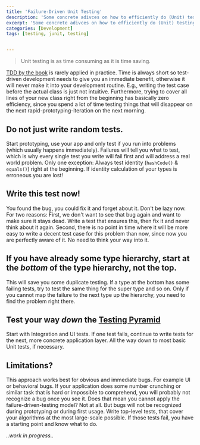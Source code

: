 ```yaml
---
title: 'Failure-Driven Unit Testing'
description: 'Some concrete adivces on how to efficiently do (Unit) testing.'
excerpt: 'Some concrete adivces on how to efficiently do (Unit) testing.'
categories: [Development]
tags: [testing, junit, testing]


---
```

> Unit testing is as time consuming as it is time saving.

[TDD by the book](http://amzn.to/2v8haz8) is rarely applied in practice. Time is always short so test-driven development needs to give you an immediate benefit, otherwise it will never make it into your development routine. E.g., writing the test case before the actual class is just not intuitive. Furthermore, trying to cover all lines of your new class right from the beginning has basically zero efficiency, since you spend a lot of time testing things that will disappear on the next rapid-prototyping-iteration on the next morning.

## Do not just write random tests.

Start prototyping, use your app and only test if you run into problems (which usually happens immediately). Failures will tell you what to test, which is why every single test you write will fail first and will address a real world problem. Only one exception: Always test identity (`hashCode()` & `equals()`) right at the beginning. If identity calculation of your types is erroneous you are lost!
 
## Write this test now!

You found the bug, you could fix it and forget about it. Don't be lazy now. For two reasons: First, we don't want to see that bug again and want to make sure it stays dead. Write a test that ensures this, then fix it and never think about it again. Second, there is no point in time where it will be more easy to write a decent test case for this problem than now, since now you are perfectly aware of it. No need to think your way into it.
 
## If you have already some type hierarchy, start at the *bottom* of the type hierarchy, not the top.

This will save you some duplicate testing. If a type at the bottom has some failing tests, try to test the same thing for the super type and so on. Only if you cannot map the failure to the next type up the hierarchy, you need to find the problem right there.

## Test your way *down* the [Testing Pyramid](https://martinfowler.com/bliki/TestPyramid.html)

Start with Integration and UI tests. If one test fails, continue to write tests for the next, more concrete application layer. All the way down to most basic Unit tests, if necessary.

## Limitations?

This approach works best for obvious and immediate bugs. For example UI or behavioral bugs.  If your application does some number crunching or similar task that is hard or impossible to comprehend, you will probably not recognize a bug once you see it. Does that mean you cannot apply the failure-driven-testing model? Not at all. But bugs will not be recognized during prototyping or during first usage. Write top-level tests, that cover your algorithms at the most large-scale possible. If those tests fail, you have a starting point and know what to do.




*..work in progress..*